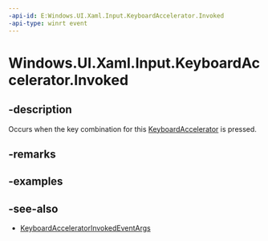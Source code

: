 ```yaml
---
-api-id: E:Windows.UI.Xaml.Input.KeyboardAccelerator.Invoked
-api-type: winrt event
---
```


<!-- Event syntax.
public event TypedEventHandler Invoked<KeyboardAccelerator, KeyboardAcceleratorInvokedEventArgs>
-->

# Windows.UI.Xaml.Input.KeyboardAccelerator.Invoked

## -description
Occurs when the key combination for this [KeyboardAccelerator](keyboardaccelerator.md) is pressed.

## -remarks

## -examples

## -see-also
- [KeyboardAcceleratorInvokedEventArgs](keyboardacceleratorinvokedeventargs.md)
